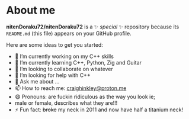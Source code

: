 # About me


**nitenDoraku72/nitenDoraku72** is a ✨ _special_ ✨ repository because its `README.md` (this file) appears on your GitHub profile.

Here are some ideas to get you started:

- 🔭 I’m currently working on my C++ skills
- 🌱 I’m currently learning C++, Python, Zig and Guitar
- 👯 I’m looking to collaborate on whatever
- 🤔 I’m looking for help with C++
- 💬 Ask me about ...
- 📫 How to reach me: craighinkley@proton.me
- 😄 Pronouns: are fuckin ridiculous as the way you look ie;
-    male or female, describes what they are!!!
- ⚡ Fun fact: ~~broke~~ my neck in 2011 and now have half a titanium neck!
